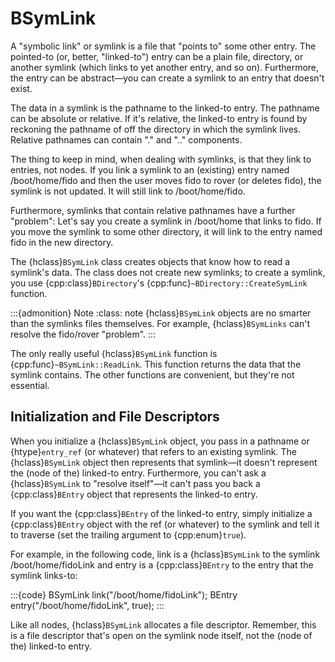 # BSymLink

A "symbolic link" or symlink is a file that "points to" some other entry.
The pointed-to (or, better, "linked-to") entry can be a plain file,
directory, or another symlink (which links to yet another entry, and so
on). Furthermore, the entry can be abstract—you can create a symlink to an
entry that doesn't exist.

The data in a symlink is the pathname to the linked-to entry. The pathname
can be absolute or relative. If it's relative, the linked-to entry is found
by reckoning the pathname of off the directory in which the symlink lives.
Relative pathnames can contain "." and ".." components.

The thing to keep in mind, when dealing with symlinks, is that they link
to entries, not nodes. If you link a symlink to an (existing) entry named
/boot/home/fido and then the user moves fido to rover (or deletes fido),
the symlink is not updated. It will still link to /boot/home/fido.

Furthermore, symlinks that contain relative pathnames have a further
"problem": Let's say you create a symlink in /boot/home that links to fido.
If you move the symlink to some other directory, it will link to the entry
named fido in the new directory.

The {hclass}`BSymLink` class creates objects that know how to read a
symlink's data. The class does not create new symlinks; to create a
symlink, you use {cpp:class}`BDirectory`'s
{cpp:func}`~BDirectory::CreateSymLink` function.

:::{admonition} Note
:class: note
{hclass}`BSymLink` objects are no smarter than the symlinks files
themselves. For example, {hclass}`BSymLinks` can't resolve the fido/rover
"problem".
:::

The only really useful {hclass}`BSymLink` function is
{cpp:func}`~BSymLink::ReadLink`. This function returns the data that the
symlink contains. The other functions are convenient, but they're not
essential.

## Initialization and File Descriptors

When you initialize a {hclass}`BSymLink` object, you pass in a pathname or
{htype}`entry_ref` (or whatever) that refers to an existing symlink. The
{hclass}`BSymLink` object then represents that symlink—it doesn't represent
the (node of the) linked-to entry. Furthermore, you can't ask a
{hclass}`BSymLink` to "resolve itself"—it can't pass you back a
{cpp:class}`BEntry` object that represents the linked-to entry.

If you want the {cpp:class}`BEntry` of the linked-to entry, simply
initialize a {cpp:class}`BEntry` object with the ref (or whatever) to the
symlink and tell it to traverse (set the trailing argument to
{cpp:enum}`true`).

For example, in the following code, link is a {hclass}`BSymLink` to the
symlink /boot/home/fidoLink and entry is a {cpp:class}`BEntry` to the entry
that the symlink links-to:

:::{code}
BSymLink link("/boot/home/fidoLink");
BEntry entry("/boot/home/fidoLink", true);
:::

Like all nodes, {hclass}`BSymLink` allocates a file descriptor. Remember,
this is a file descriptor that's open on the symlink node itself, not the
(node of the) linked-to entry.
